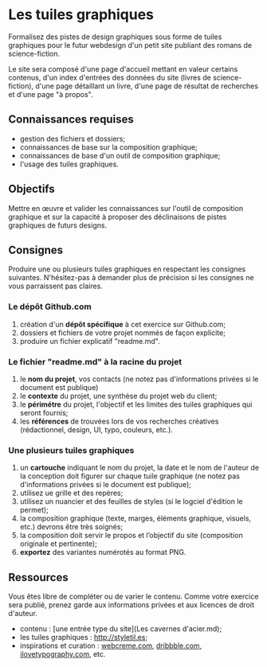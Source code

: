 # Les tuiles graphiques


Formalisez des pistes de design graphiques sous forme de tuiles graphiques pour le futur webdesign d'un petit site publiant des romans de science-fiction. 

Le site sera composé d'une page d'accueil mettant en valeur certains contenus, d'un index d'entrées des données du site (livres de science-fiction), d'une page détaillant un livre, d'une page de résultat de recherches et d'une page "à propos".

## Connaissances requises

 - gestion des fichiers et dossiers;
 - connaissances de base sur la composition graphique;
 - connaissances de base d'un outil de composition graphique;
 - l'usage des tuiles graphiques.

## Objectifs
 
Mettre en œuvre et valider les connaissances sur l'outil de composition graphique et sur la capacité à proposer des déclinaisons de pistes graphiques de futurs designs.
 
## Consignes

Produire une ou plusieurs tuiles graphiques en respectant les consignes suivantes. N'hésitez-pas à demander plus de précision si les consignes ne vous parraissent pas claires.

### Le dépôt Github.com

 1. création d'un **dépôt spécifique** à cet exercice sur Github.com;
 2. dossiers et fichiers de votre projet nommés de façon explicite;
 3. produire un fichier explicatif "readme.md".

### Le fichier "readme.md" à la racine du projet

 1. le **nom du projet**, vos contacts (ne notez pas d'informations privées si le document est publique)
 2. le **contexte** du projet, une synthèse du projet web du client;
 3. le **périmétre** du projet, l'objectif et les limites des tuiles graphiques qui seront fournis;
 4. les **références** de trouvées lors de vos recherches créatives (rédactionnel, design, UI, typo, couleurs, etc.).
 
### Une plusieurs tuiles graphiques

 1. un **cartouche** indiquant le nom du projet, la date et le nom de l'auteur de la conception doit figurer sur chaque tuile graphique (ne notez pas d'informations privées si le document est publique);
 2. utilisez ue grille et des repères;
 3. utilisez un nuancier et des feuilles de styles (si le logciel d'édition le permet);
 4. la composition graphique (texte, marges, éléments graphique, visuels, etc.) devrons être très soignés;
 5. la composition doit servir le propos et l’objectif du site (composition originale et pertinente);
 6. **exportez** des variantes numérotés au format PNG.

## Ressources

Vous êtes libre de compléter ou de varier le contenu. Comme votre exercice sera publié, prenez garde aux informations privées et aux licences de droit d'auteur.

 - contenu : [une entrée type du site](Les cavernes d'acier.md);
 - les tuiles graphiques : <http://styletil.es>;
 - inspirations et curation : [webcreme.com](http://www.webcreme.com/), [dribbble.com](https://dribbble.com/), [ilovetypography.com](http://ilovetypography.com/), etc.
